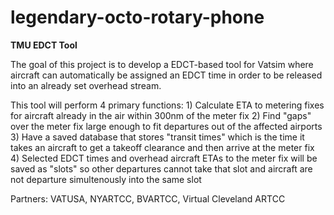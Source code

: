 # legendary-octo-rotary-phone
<b>TMU EDCT Tool</b>

The goal of this project is to develop a EDCT-based tool for Vatsim where aircraft can automatically be assigned an EDCT time in order to be released into an already set overhead stream.

This tool will perform 4 primary functions:
    1) Calculate ETA to metering fixes for aircraft already in the air within 300nm of the meter fix
    2) Find "gaps" over the meter fix large enough to fit departures out of the affected airports
    3) Have a saved database that stores "transit times" which is the time it takes an aircraft to get a takeoff clearance and then arrive at the meter fix
    4) Selected EDCT times and overhead aircraft ETAs to the meter fix will be saved as "slots" so other departures cannot take that slot and aircraft are not departure simultenously into the same slot

Partners: VATUSA, NYARTCC, BVARTCC, Virtual Cleveland ARTCC